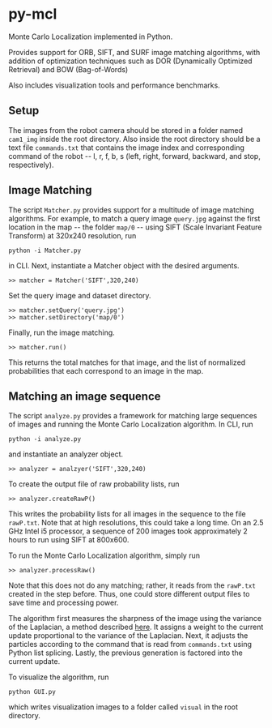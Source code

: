 # py-mcl
Monte Carlo Localization implemented in Python.

Provides support for ORB, SIFT, and SURF image matching algorithms, with addition of optimization techniques such as DOR (Dynamically Optimized Retrieval) and BOW (Bag-of-Words)

Also includes visualization tools and performance benchmarks.

## Setup
The images from the robot camera should be stored in a folder named `cam1_img` inside the root directory. Also inside the root directory should be a text file `commands.txt` that contains the image index and corresponding command of the robot -- l, r, f, b, s (left, right, forward, backward, and stop, respectively). 

## Image Matching
The script `Matcher.py` provides support for a multitude of image matching algorithms. For example, to match a query image `query.jpg` against the first location in the map -- the folder `map/0` -- using SIFT (Scale Invariant Feature Transform) at 320x240 resolution, run

`python -i Matcher.py`

in CLI. Next, instantiate a Matcher object with the desired arguments.

`>> matcher = Matcher('SIFT',320,240)`

Set the query image and dataset directory.
```
>> matcher.setQuery('query.jpg')
>> matcher.setDirectory('map/0')
```
Finally, run the image matching. 

`>> matcher.run()`

This returns the total matches for that image, and the list of normalized probabilities that each correspond to an image in the map.

## Matching an image sequence
The script `analyze.py` provides a framework for matching large sequences of images and running the Monte Carlo Localization algorithm. In CLI, run

`python -i analyze.py`

and instantiate an analyzer object.

`>> analyzer = analzyer('SIFT',320,240)`

To create the output file of raw probability lists, run

`>> analyzer.createRawP()`

This writes the probability lists for all images in the sequence to the file `rawP.txt`. Note that at high resolutions, this could take a long time. On an 2.5 GHz Intel i5 processor, a sequence of 200 images took approximately 2 hours to run using SIFT at 800x600.

To run the Monte Carlo Localization algorithm, simply run

`>> analyzer.processRaw()`

Note that this does not do any matching; rather, it reads from the `rawP.txt` created in the step before. Thus, one could store different output files to save time and processing power. 

The algorithm first measures the sharpness of the image using the variance of the Laplacian, a method described [here](http://www.pyimagesearch.com/2015/09/07/blur-detection-with-opencv/). It assigns a weight to the current update proportional to the variance of the Laplacian. Next, it adjusts the particles according to the command that is read from `commands.txt` using Python list splicing. Lastly, the previous generation is factored into the current update. 

To visualize the algorithm, run

`python GUI.py`

which writes visualization images to a folder called `visual` in the root directory. 
